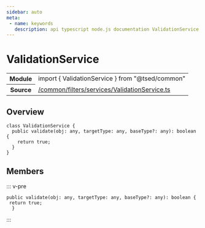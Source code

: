```yaml
---
sidebar: auto
meta:
 - name: keywords
   description: api typescript node.js documentation ValidationService service
---
```

# ValidationService <Badge text="Service" type="service"/>
<!-- Summary -->
<section class="symbol-info"><table class="is-full-width"><tbody><tr><th>Module</th><td><div class="lang-typescript"><span class="token keyword">import</span> { ValidationService }&nbsp;<span class="token keyword">from</span>&nbsp;<span class="token string">"@tsed/common"</span></div></td></tr><tr><th>Source</th><td><a href="https://github.com/Romakita/ts-express-decorators/blob/v4.30.1/src//common/filters/services/ValidationService.ts#L0-L0">/common/filters/services/ValidationService.ts</a></td></tr></tbody></table></section>

<!-- Overview -->
## Overview


<pre><code class="typescript-lang "><span class="token keyword">class</span> ValidationService <span class="token punctuation">{</span>
  <span class="token keyword">public</span> <span class="token function">validate</span><span class="token punctuation">(</span>obj<span class="token punctuation">:</span> <span class="token keyword">any</span><span class="token punctuation">,</span> targetType<span class="token punctuation">:</span> <span class="token keyword">any</span><span class="token punctuation">,</span> baseType?<span class="token punctuation">:</span> <span class="token keyword">any</span><span class="token punctuation">)</span><span class="token punctuation">:</span> <span class="token keyword">boolean</span> <span class="token punctuation">{</span>
    return true<span class="token punctuation">;</span>
  <span class="token punctuation">}</span>
<span class="token punctuation">}</span></code></pre>



<!-- Members -->




## Members


::: v-pre

<div class="method-overview">
<pre><code class="typescript-lang "><span class="token keyword">public</span> <span class="token function">validate</span><span class="token punctuation">(</span>obj<span class="token punctuation">:</span> <span class="token keyword">any</span><span class="token punctuation">,</span> targetType<span class="token punctuation">:</span> <span class="token keyword">any</span><span class="token punctuation">,</span> baseType?<span class="token punctuation">:</span> <span class="token keyword">any</span><span class="token punctuation">)</span><span class="token punctuation">:</span> <span class="token keyword">boolean</span> <span class="token punctuation">{</span>
 return true<span class="token punctuation">;</span>
  <span class="token punctuation">}</span></code></pre>

</div>



:::